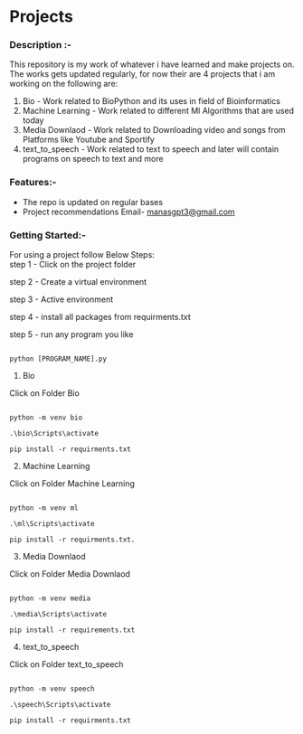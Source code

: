 # Projects 

### Description :-  
This repository is my work of whatever i have learned and make projects on. The works gets updated regularly, for now their are 4 projects that i am working on the following are:
1) Bio - Work related to BioPython and its uses in field of Bioinformatics
2) Machine Learning - Work related to different Ml Algorithms that are used today
3) Media Downlaod - Work related to Downloading video and songs from Platforms like Youtube and Sportify
4) text_to_speech - Work related to text to speech and later will contain programs on speech to text and more

### Features:-  
* The repo is updated on regular bases
* Project recommendations Email- manasgpt3@gmail.com  

### Getting Started:-  
For using a project follow Below Steps:  
step 1 - Click on the project folder

step 2 - Create a virtual environment  

step 3 - Active environment  

step 4 - install all packages from requirments.txt  

step 5 - run any program you like 

```console

python [PROGRAM_NAME].py

```  


1) Bio    

Click on Folder Bio  

```console

python -m venv bio

.\bio\Scripts\activate

pip install -r requirments.txt 

```

2) Machine Learning  

Click on Folder Machine Learning  

```console

python -m venv ml

.\ml\Scripts\activate

pip install -r requirments.txt. 

```

3) Media Downlaod  

Click on Folder Media Downlaod  

```console

python -m venv media

.\media\Scripts\activate

pip install -r requirements.txt 

```  

4) text_to_speech

Click on Folder text_to_speech  

```console

python -m venv speech

.\speech\Scripts\activate

pip install -r requirments.txt

```   

